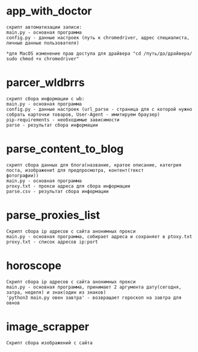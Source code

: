 app_with_doctor 
==========
	скрипт автоматизации записи:
	main.py - основная программа
	config.py - данные настроек (путь к chromedriver, адрес специалиста, личные данные пользователя)
	
	*для MacOS изменение прав доступа для драйвера "cd /путь/до/драйвера/ sudo chmod +x chromedriver"

parcer_wldbrrs
==========
	скрипт сбора информации c wb:
	main.py - основная программа
	config.py - данные настроек (url_parse - страница для с которой нужно собрать карточки товаров, User-Agent - имитируем браузер)
	pip-requirements - необходимые зависимости
	parse - результат сбора информации 


parse_content_to_blog
==========
	скрипт сбора данных для блога(название, кратое описание, категрия поста, изображениt для предпросмотра, контент(текст
	фотографии))
	main.py - основная программа
	proxy.txt - прокси адреса для сбора информации
	parse.csv - результат сбора информации
	
	
parse_proxies_list
==========
	Скрипт сбора ip адресов с сайта анонимных прокси
	main.py - основная программа, собирает адреса и сохраняет в ptoxy.txt
	proxy.txt - список адресов ip:port
	
	
horoscope
==========
	Скрипт сбора ip адресов с сайта анонимных прокси
	main.py - основная программа, принимает 2 аргумента дату(сегодня, затра, неделя) и знак(один из знаков)
	'python3 main.py овен завтра' - возвращает гороскоп на завтра для овнов
	

image_scrapper
==========
	Скрипт сбора изображений с сайта 
	
